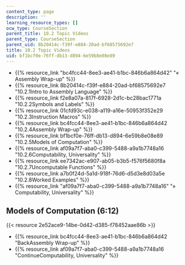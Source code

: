 ```yaml
---
content_type: page
description: ''
learning_resource_types: []
ocw_type: CourseSection
parent_title: 10.2 Topic Videos
parent_type: CourseSection
parent_uid: 8b20414c-f39f-e884-20ad-bf68575692e7
title: 10.2 Topic Videos
uid: bf1bcf0e-76ff-db13-d894-6e59b8e08e89
---
```


*   {{% resource_link "bc4fcc44-8ee3-ae41-b1bc-846b6a864d42" "« Assembly Wrap-up" %}}
*   {{% resource_link 8b20414c-f39f-e884-20ad-bf68575692e7 "10.2.1Intro to Assembly Language" %}}
*   {{% resource_link f2e8a07a-817f-6928-2d1c-bc28bac1771a "10.2.2Symbols and Labels" %}}
*   {{% resource_link 01cfd93c-e038-a119-a16e-50953f352e29 "10.2.3Instruction Macros" %}}
*   {{% resource_link bc4fcc44-8ee3-ae41-b1bc-846b6a864d42 "10.2.4Assembly Wrap-up" %}}
*   {{% resource_link bf1bcf0e-76ff-db13-d894-6e59b8e08e89 "10.2.5Models of Computation" %}}
*   {{% resource_link af09a7f7-aba0-c399-5488-a9a1b7748a16 "10.2.6Computability, Universality" %}}
*   {{% resource_link ee7342ac-e907-ab05-b3b5-f576f5680f8a "10.2.7Uncomputable Functions" %}}
*   {{% resource_link a7b0f24d-5a1d-918f-76d6-d5d3e8d03a5e "10.2.8Worked Examples" %}}
*   {{% resource_link "af09a7f7-aba0-c399-5488-a9a1b7748a16" "» Computability, Universality" %}}

Models of Computation (6:12)
----------------------------

{{< resource 2e52ace9-14be-0d42-d385-f78452aae86b >}}

*   {{% resource_link bc4fcc44-8ee3-ae41-b1bc-846b6a864d42 "BackAssembly Wrap-up" %}}
*   {{% resource_link af09a7f7-aba0-c399-5488-a9a1b7748a16 "ContinueComputability, Universality" %}}